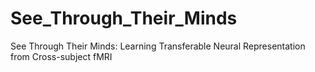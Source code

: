 # See_Through_Their_Minds
See Through Their Minds: Learning Transferable Neural Representation from Cross-subject fMRI
